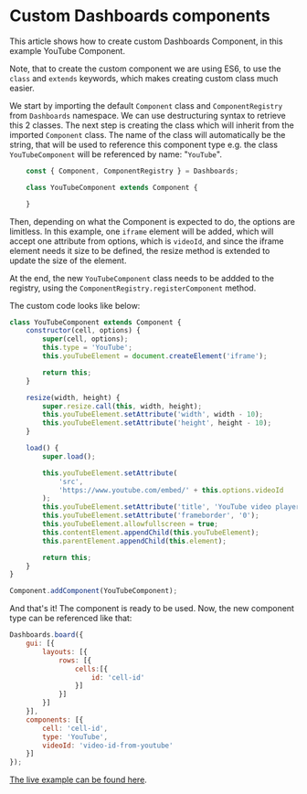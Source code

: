 Custom Dashboards components
===
This article shows how to create custom Dashboards Component, in this example YouTube Component.

Note, that to create the custom component we are using ES6, to use the `class` and `extends` keywords, which makes creating custom class much easier.

We start by importing the default `Component` class and `ComponentRegistry` from `Dashboards` namespace. We can use destructuring syntax to retrieve this 2 classes. The next step is creating the class which will inherit from the imported `Component` class.
The name of the class will automatically be the string, that will be used to reference this component type e.g. the class `YouTubeComponent` will be referenced by name: "`YouTube`".

```js
    const { Component, ComponentRegistry } = Dashboards;

    class YouTubeComponent extends Component {

    }
```

Then, depending on what the Component is expected to do, the options are limitless. In this example, one `iframe` element will be added, which will accept one attribute from options, which is `videoId`, and since the iframe element needs it size to be defined, the resize method is extended to update the size of the element.

At the end, the new `YouTubeComponent` class needs to be addded to the registry, using the `ComponentRegistry.registerComponent` method.

The custom code looks like below:

```js
class YouTubeComponent extends Component {
    constructor(cell, options) {
        super(cell, options);
        this.type = 'YouTube';
        this.youTubeElement = document.createElement('iframe');

        return this;
    }

    resize(width, height) {
        super.resize.call(this, width, height);
        this.youTubeElement.setAttribute('width', width - 10);
        this.youTubeElement.setAttribute('height', height - 10);
    }

    load() {
        super.load();

        this.youTubeElement.setAttribute(
            'src',
            'https://www.youtube.com/embed/' + this.options.videoId
        );
        this.youTubeElement.setAttribute('title', 'YouTube video player');
        this.youTubeElement.setAttribute('frameborder', '0');
        this.youTubeElement.allowfullscreen = true;
        this.contentElement.appendChild(this.youTubeElement);
        this.parentElement.appendChild(this.element);

        return this;
    }
}

Component.addComponent(YouTubeComponent);
```

And that's it! The component is ready to be used. Now, the new component type can be referenced like that:

```js
Dashboards.board({
    gui: [{
        layouts: [{
            rows: [{
                cells:[{
                    id: 'cell-id'
                }]
            }]
        }]
    }],
    components: [{
        cell: 'cell-id',
        type: 'YouTube',
        videoId: 'video-id-from-youtube'
    }]
});
```
[The live example can be found here](https://jsfiddle.net/gh/get/library/pure/highcharts/highcharts/samples/dashboards/demos/custom-component).